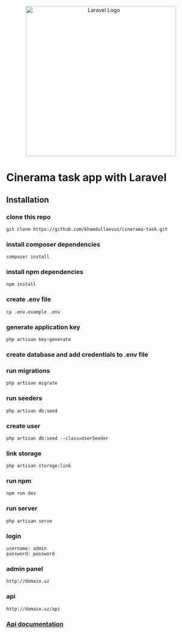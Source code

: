 <p align="center"><a href="https://laravel.com" target="_blank"><img src="https://raw.githubusercontent.com/laravel/art/master/logo-lockup/5%20SVG/2%20CMYK/1%20Full%20Color/laravel-logolockup-cmyk-red.svg" width="400" alt="Laravel Logo"></a></p>

# Cinerama task app with Laravel

## Installation

### clone this repo

```shell
git clone https://github.com/khamdullaevuz/cinerama-task.git
```

### install composer dependencies

```shell
composer install
```

### install npm dependencies

```shell
npm install
```

### create .env file

```shell
cp .env.example .env
```

### generate application key

```shell
php artisan key:generate
```

### create database and add credentials to .env file

### run migrations

```shell
php artisan migrate
```

### run seeders

```shell
php artisan db:seed
```

### create user

```shell
php artisan db:seed --class=UserSeeder
```

### link storage

```shell
php artisan storage:link
```

### run npm

```shell
npm run dev
```

### run server

```shell
php artisan serve
```

### login

```shell
username: admin
password: password
```

### admin panel
```shell
http://domain.uz
```

### api
```shell
http://domain.uz/api
```

### [Api documentation](https://documenter.getpostman.com/view/19487478/2s93Jxt2j7)

